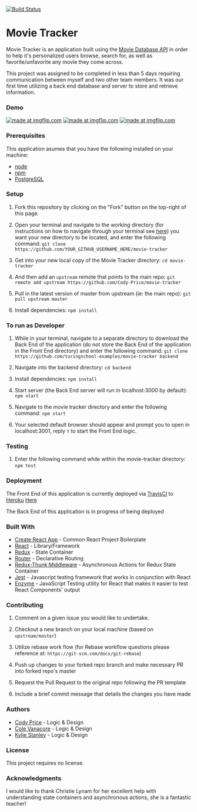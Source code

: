 [![Build Status](https://travis-ci.org/Cody-Price/movie-tracker.svg?branch=master)](https://travis-ci.org/Cody-Price/movie-tracker)

# Movie Tracker 

Movie Tracker is an application built using the [Movie Database API](https://developers.themoviedb.org/3/getting-started/introduction) in order to help it's personalized users browse, search for, as well as favorite/unfavorite any movie they come across.

This project was assigned to be completed in less than 5 days requiring communication between myself and two other team members. It was our first time utilizing a back end database and server to store and retrieve information.

### Demo
<a href="https://imgflip.com/gif/2yqafm"><img src="https://i.imgflip.com/2yqafm.gif" title="made at imgflip.com"/></a>
<a href="https://imgflip.com/gif/2yqe70"><img src="https://i.imgflip.com/2yqe70.gif" title="made at imgflip.com"/></a>
<a href="https://imgflip.com/gif/2yqf6c"><img src="https://i.imgflip.com/2yqf6c.gif" title="made at imgflip.com"/></a>

### Prerequisites

This application asumes that you have the following installed on your machine:

- [node](https://www.npmjs.com/get-npm)
- [npm](https://www.npmjs.com/get-npm)
- [PostgreSQL](http://www.postgresqltutorial.com/install-postgresql/)

### Setup

1. Fork this repository by clicking on the "Fork" button on the top-right of this page.

2. Open your terminal and navigate to the working directory (for instructions on how to navigate through your terminal see [here](https://ccrma.stanford.edu/guides/planetccrma/terminal.html)) you want your new directory to be located, and enter the following command:
`git clone https://github.com/YOUR_GITHUB_USERNAME_HERE/movie-tracker`

3. Get into your new local copy of the Movie Tracker directory:
`cd movie-tracker`

4. And then add an `upstream` remote that points to the main repo:
`git remote add upstream https://github.com/Cody-Price/movie-tracker`

5. Pull in the latest version of master from upstream (ie: the main repo):
`git pull upstream master`

7. Install dependencies:
`npm install`

### To run as Developer

1. While in your terminal, navigate to a separate directory to download the Back End of the application (do not store the Back End of the application in the Front End directory) and enter the following command:
`git clone https://github.com/turingschool-examples/movie-tracker backend`

2. Navigate into the backend directory:
`cd backend`

3. Install dependencies:
`npm install`

4. Start server (the Back End server will run in localhost:3000 by default):
`npm start`

5. Navigate to the movie tracker directory and enter the following command:
`npm start`

6. Your selected default browser should appear and prompt you to open in localhost:3001, reply `Y` to start the Front End logic.

### Testing

1. Enter the following command while within the movie-tracker directory:
`npm test`

### Deployment

The Front End of this application is currently deployed via [TravisCI](https://travis-ci.org/) to [Heroku](https://www.heroku.com/) [Here](http://movie-tracker-cody.herokuapp.com/)

The Back End of this application is in progress of being deployed

### Built With

- [Create React App](https://github.com/facebook/create-react-app) - Common React Project Boilerplate
- [React](https://reactjs.org/) - Library/Framework
- [Redux](https://redux.js.org/) - State Container
- [Router](https://github.com/ReactTraining/react-router) - Declarative Routing
- [Redux-Thunk Middleware](https://github.com/reduxjs/redux-thunk) - Asynchronous Actions for Redux State Container
- [Jest](https://jestjs.io/) - Javascript testing framework that works in conjunction with React
- [Enzyme](https://github.com/airbnb/enzyme) - JavaScript Testing utility for React that makes it easier to test React Components' output

<p id="contributing"></p>

### Contributing

1. Comment on a given issue you would like to undertake.

2. Checkout a new branch on your local machine (based on `upstream/master`)

3. Utilize rebase work flow (for Rebase workflow questions please reference at: `https://git-scm.com/docs/git-rebase`)

4. Push up changes to your forked repo branch and make necessary PR into forked repo's master

5. Request the Pull Request to the original repo following the PR template

6. Include a brief commit message that details the changes you have made

### Authors

- [Cody Price](https://github.com/cody-price) - Logic & Design
- [Cole Vanacore](https://github.com/colev1) - Logic & Design
- [Kylie Stanley](https://github.com/kyliestanley) - Logic & Design

### License

This project requires no license.

### Acknowledgments

I would like to thank Christie Lynam for her excellent help with understanding state containers and asynchronous actions, she is a fantastic teacher!

